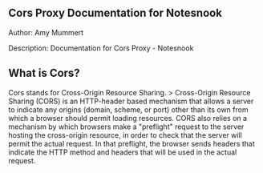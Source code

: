 ## **Cors Proxy Documentation for Notesnook**
Author: Amy Mummert

Description: Documentation for Cors Proxy - Notesnook

## What is Cors?
Cors stands for Cross-Origin Resource Sharing.  > Cross-Origin Resource Sharing (CORS) is an HTTP-header based mechanism that allows a server to indicate any origins (domain, scheme, or port) other than its own from which a browser should permit loading resources. CORS also relies on a mechanism by which browsers make a "preflight" request to the server hosting the cross-origin resource, in order to check that the server will permit the actual request. In that preflight, the browser sends headers that indicate the HTTP method and headers that will be used in the actual request.